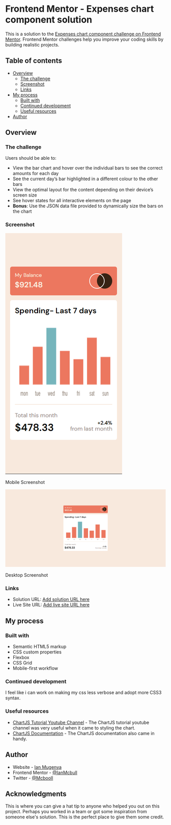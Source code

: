 # Frontend Mentor - Expenses chart component solution

This is a solution to the [Expenses chart component challenge on Frontend Mentor](https://www.frontendmentor.io/challenges/expenses-chart-component-e7yJBUdjwt). Frontend Mentor challenges help you improve your coding skills by building realistic projects. 

## Table of contents

- [Overview](#overview)
  - [The challenge](#the-challenge)
  - [Screenshot](#screenshot)
  - [Links](#links)
- [My process](#my-process)
  - [Built with](#built-with)
  - [Continued development](#continued-development)
  - [Useful resources](#useful-resources)
- [Author](#author)


## Overview

### The challenge

Users should be able to:

- View the bar chart and hover over the individual bars to see the correct amounts for each day
- See the current day’s bar highlighted in a different colour to the other bars
- View the optimal layout for the content depending on their device’s screen size
- See hover states for all interactive elements on the page
- **Bonus**: Use the JSON data file provided to dynamically size the bars on the chart

### Screenshot

![Mobile Screenshot](./assets/screenshots/mobile-screenshot.png)

Mobile Screenshot

![Desktop Screenshot](./assets/screenshots/desktop-screenshot.png)

Desktop Screenshot


### Links

- Solution URL: [Add solution URL here](https://github.com/IanMcbull/frontend-mentor-expense-chart)
- Live Site URL: [Add live site URL here](https://expense-chart-component-fem.netlify.app/)

## My process

### Built with

- Semantic HTML5 markup
- CSS custom properties
- Flexbox
- CSS Grid
- Mobile-first workflow


### Continued development

I feel like i can work on making my css less verbose and adopt more CSS3 syntax.


### Useful resources

- [ChartJS Tutorial Youtube Channel](https://www.youtube.com/@ChartJS-tutorials) - The ChartJS tutorial youtube channel was very useful when it came to styling the chart.
- [ChartJS Documentation](https://www.chartjs.org/docs/latest/) - The ChartJS documentation also came in handy.


## Author

- Website - [Ian Mugenya](https://ianmugenya.netlify.app/)
- Frontend Mentor - [@IanMcbull](https://www.frontendmentor.io/profile/IanMcbull)
- Twitter - [@Mcbooll](https://twitter.com/McBooll)


## Acknowledgments

This is where you can give a hat tip to anyone who helped you out on this project. Perhaps you worked in a team or got some inspiration from someone else's solution. This is the perfect place to give them some credit.


